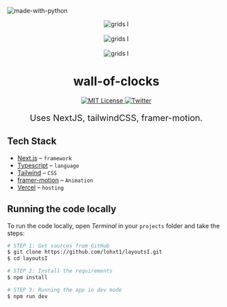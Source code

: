 ![made-with-python](https://shields.io/badge/TypeScript-3178C6?logo=TypeScript&logoColor=FFF&style=flat-square)

<div align="center" >
<img align="center" src="https://lohxt1.github.io/_assets/grids1.png" alt="grids I"/>
<br />
<br />
<img align="center" src="https://lohxt1.github.io/_assets/grids11.gif" alt="grids I"/>
<br />
<br />
<img align="center" src="https://lohxt1.github.io/_assets/grids12.gif" alt="grids I"/>
<h1>
wall-of-clocks
</h1>
  <a href="https://github.com/trpc/trpc/blob/main/LICENSE">
    <img alt="MIT License" src="https://img.shields.io/github/license/trpc/trpc" />
  </a>
  <a href="https://twitter.com/lohxt">
    <img alt="Twitter" src="https://img.shields.io/twitter/url.svg?label=%40lohxt&style=social&url=https%3A%2F%2Ftwitter.com%2Flohxt" />
  </a>
<p align="center" style="font-weight:400;font-size:20px;">
  Uses NextJS, tailwindCSS, framer-motion.
</p>
</div>

## Tech Stack

- [Next.js](https://nextjs.org/) – `framework`
- [Typescript](https://www.typescriptlang.org/) – `language`
- [Tailwind](https://tailwindcss.com/) – `CSS`
- [framer-motion](https://framer.com) – `Animation`
- [Vercel](https://vercel.com/) – `hosting`

## Running the code locally

To run the code locally, open _Terminal_ in your `projects` folder and take the steps:

```bash
# STEP 1: Get sources from GitHub
$ git clone https://github.com/lohxt1/layoutsI.git
$ cd layoutsI

# STEP 2: Install the requirements
$ npm install

# STEP 3: Running the app in dev mode
$ npm run dev
```
